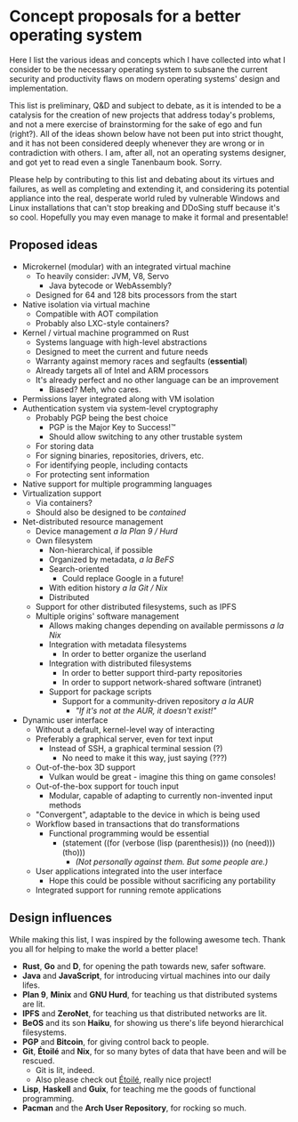 # Concept proposals for a better operating system

Here I list the various ideas and concepts which I have collected into what I
consider to be the necessary operating system to subsane the current security
and productivity flaws on modern operating systems' design and implementation.

This list is preliminary, Q&D and subject to debate, as it is intended to be a
catalysis for the creation of new projects that address today's problems, and
not a mere exercise of brainstorming for the sake of ego and fun (right?). All
of the ideas shown below have not been put into strict thought, and it has not
been considered deeply whenever they are wrong or in contradiction with others.
I am, after all, not an operating systems designer, and got yet to read even a
single Tanenbaum book. Sorry.

Please help by contributing to this list and debating about its virtues and
failures, as well as completing and extending it, and considering its potential
appliance into the real, desperate world ruled by vulnerable Windows and Linux
installations that can't stop breaking and DDoSing stuff because it's so cool.
Hopefully you may even manage to make it formal and presentable!

## Proposed ideas

- Microkernel (modular) with an integrated virtual machine
	- To heavily consider: JVM, V8, Servo
		- Java bytecode or WebAssembly?
	- Designed for 64 and 128 bits processors from the start
- Native isolation via virtual machine
	- Compatible with AOT compilation
	- Probably also LXC-style containers?
- Kernel / virtual machine programmed on Rust
	- Systems language with high-level abstractions
	- Designed to meet the current and future needs
	- Warranty against memory races and segfaults (**essential**)
	- Already targets all of Intel and ARM processors
	- It's already perfect and no other language can be an improvement
		- Biased? Meh, who cares.
- Permissions layer integrated along with VM isolation
- Authentication system via system-level cryptography
	- Probably PGP being the best choice
		- PGP is the Major Key to Success!™
		- Should allow switching to any other trustable system
	- For storing data
	- For signing binaries, repositories, drivers, etc.
	- For identifying people, including contacts
	- For protecting sent information
- Native support for multiple programming languages
- Virtualization support
	- Via containers?
	- Should also be designed to be *contained*
- Net-distributed resource management
	- Device management *a la Plan 9 / Hurd*
	- Own filesystem
		- Non-hierarchical, if possible
		- Organized by metadata, *a la BeFS*
		- Search-oriented
			- Could replace Google in a future!
		- With edition history *a la Git / Nix*
		- Distributed
	- Support for other distributed filesystems, such as IPFS
	- Multiple origins' software management
		- Allows making changes depending on available permissons *a la Nix*
		- Integration with metadata filesystems 
			- In order to better organize the userland
		- Integration with distributed filesystems
			- In order to better support third-party repositories
			- In order to support network-shared software (intranet)
		- Support for package scripts
			- Support for a community-driven repository *a la AUR*
				- *"If it's not at the AUR, it doesn't exist!"*
- Dynamic user interface
	- Without a default, kernel-level way of interacting
	- Preferably a graphical server, even for text input
		- Instead of SSH, a graphical terminal session (?)
			- No need to make it this way, just saying (???)
	- Out-of-the-box 3D support
		- Vulkan would be great - imagine this thing on game consoles!
	- Out-of-the-box support for touch input
		- Modular, capable of adapting to currently non-invented input methods
	- "Convergent", adaptable to the device in which is being used
	- Workflow based in transactions that do transformations
		- Functional programming would be essential
			- (statement ((for (verbose (lisp (parenthesis))) (no (need))) (tho)))
				- *(Not personally against them. But some people are.)*
	- User applications integrated into the user interface
		- Hope this could be possible without sacrificing any portability
	- Integrated support for running remote applications	

## Design influences

While making this list, I was inspired by the following awesome tech. Thank you all
for helping to make the world a better place!

- **Rust**, **Go** and **D**, for opening the path towards new, safer software. 
- **Java** and **JavaScript**, for introducing virtual machines into our daily lifes.
- **Plan 9**, **Minix** and **GNU Hurd**, for teaching us that distributed systems are lit.
- **IPFS** and **ZeroNet**, for teaching us that distributed networks are lit.
- **BeOS** and its son **Haiku**, for showing us there's life beyond hierarchical filesystems.
- **PGP** and **Bitcoin**, for giving control back to people.
- **Git**, **Étoilé** and **Nix**, for so many bytes of data that have been and will be rescued.
	- Git is lit, indeed.
	- Also please check out [Étoilé](http://etoileos.com), really nice project!
- **Lisp**, **Haskell** and **Guix**, for teaching me the goods of functional programming.
- **Pacman** and the **Arch User Repository**, for rocking so much.

